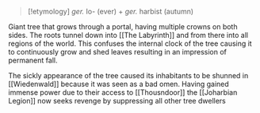 > [!etymology]
> *ger.* Io- (ever) + *ger.* harbist (autumn)

Giant tree that grows through a portal, having multiple crowns on both sides. The roots tunnel down into [[The Labyrinth]] and from there into all regions of the world. This confuses the internal clock of the tree causing it to continuously grow and shed leaves resulting in an impression of permanent fall. 

The sickly appearance of the tree caused its inhabitants to be shunned in [[Wiedenwald]] because it was seen as a bad omen. Having gained immense power due to their access to [[Thousndoor]] the [[Joharbian Legion]] now seeks revenge by suppressing all other tree dwellers
